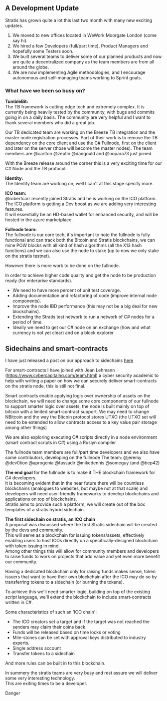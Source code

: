 ## A Development Update  

Stratis has grown quite a lot this last two month with many new exciting updates.  

1. We moved to new offices located in WeWork Moorgate London (come say hi).
2. We hired a few Developers (full/part time), Product Managers and hopefully some Testers soon.
3. We built several teams to deliver some of our planned products and now are quite a decentralized company as the team members are from all around the globe.
4. We are now implementing Agile methodologies, and I encourage autonomous and self-managing teams working to Sprint goals.

### What have we been so busy on?

**TumbleBit:**  
The TB framework is cutting edge tech and extremely complex. It is currently being heavily tested by the community, with bugs and commits going in on a daily basis. The community are very helpful and I want to thank several members who did a great job.  

Our TB dedicated team are working on the Breeze TB integration and the master node registration processes. Part of their work is to remove the TB dependency on the core client and use the C# Fullnode, first on the client and later on the server (those will become the master nodes). The team members are @carlton @zeptin @dangould and @nopara73 just joined.  

With the Breeze release around the corner this is a very exciting time for our C# Node and the TB protocol.  

**Identity:**  
The Identity team are working on, well I can't at this stage specify more. 

**ICO team:**  
@robertcarr recently joined Stratis and he is working on the ICO platform.  
The ICO platform is getting a Dev boost as we are adding very interesting features.  
It will essentially be an HD-based wallet for enhanced security, and will be hosted in the azure marketplace.  

**Fullnode team:**  
The fullnode is our core tech, it's important to note the fullnode is fully functional 
and can track both the Bitcoin and Stratis blockchains, we can mine POW blocks with all kind of hash algorithms 
(all the X13 hash functions) and we can also use the node to stake (up to now we only stake on the stratis testnet).

However there is more work to be done on the fullnode.   

In order to achieve higher code quality and get the node to be production ready (for enterprise standards).

- We need to have more percent of unit test coverage.
- Adding documentation and refactoring of code (improve internal node components).
- Improve the node IBD performance (this may not be a big deal for new blockchains).
- Extending the Stratis test network to run a network of C# nodes for a period of time.
- Ideally we need to get our C# node on an exchange (how and what currency is not yet clear) and on a block explorer

## Sidechains and smart-contracts
I have just released a post on our approach to sidechains [here](sidechains.md) 

For smart-contracts I have joined with Jean Lehmann (https://www.cybercapitalhq.com/team.html) 
a cyber security academic to help with writing a paper on how we can securely deliver smart-contracts on the stratis node, 
this is still not final.

Smart contracts enable applying logic over ownership of assets on the blockchain, 
we will need to change some core components of our fullnode to support smarter logic over assets, 
the node is built mainly on top of bitcoin with a limited smart-contract support. 
We may need to change NBitcoin and the way the Bitcoin protocol stores UTXO 
(the UTXO set will need to be extended to allow contracts access to a key value pair storage among other things)   

We are also exploring executing C# scripts directly in a node environment (smart contract scripts in C#) using a Roslyn compiler 

The fullnode team members are full/part time developers and we also have some contributors, developing on the fullnode
The team: @jeremy @dev0tion @aprogenia @fassadir @mikedennis @someguy (and @bep42)

**The end goal** for the fullnode is to make it THE blockchain framework for C# developers.   
It is becoming evident that in the near future there will be countless blockchains 
(analogues to websites, but maybe not at that scale) and developers will need user-friendly frameworks to develop blockchains and applications on top of blockchains.  
Stratis aims to provide such a platform, we will create out of the box templates of a stratis hybrid sidechain.

**The first sidechain on stratis, an ICO chain**  
A proposal was discussed where the first Stratis sidechain will be created by the devs and community.   
This will serve as a blockchain for issuing tokens/assets, effectively enabling users to host ICOs directly on a specifically-designed blockchain with token issuing in mind.  
Among other things this will allow for community members and developers to raise funds to work on projects that add value 
and yet even more benefit our community.

Having a dedicated blockchain only for raising funds makes sense, token issuers that want to have their 
own blockchain after the ICO may do so by transferring tokens to a sidechain (or burning the tokens).

To achieve this we'll need smarter logic, building on top of the existing *script* language, we'll extend the blockchain to include smart-contracts written in C#.

Some characteristics of such an 'ICO chain':
- The ICO creators set a target and if the target was not reached the senders may claim their coins back.
- Funds will be released based on time locks or voting
- Mile-stones can be set with approval keys distributed to industry experts.
- Single address account 
- Transfer tokens to a sidechain

And more rules can be built in to this blockchain.  

In summery the stratis teams are very busy and rest assure we will deliver some very interesting technology.  
This are exiting times to be a developer.  

Danger
